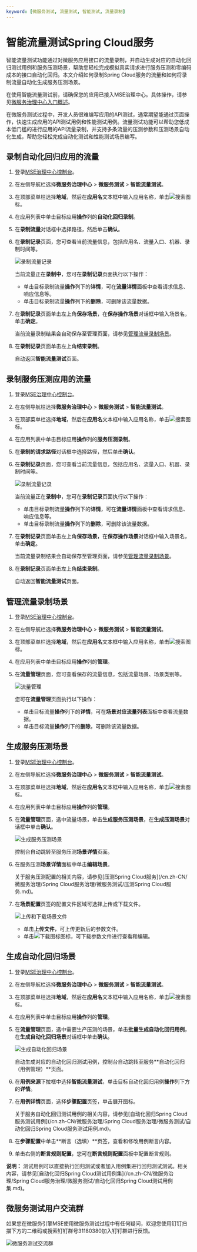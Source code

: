```yaml
---
keyword: [微服务测试, 流量测试, 智能测试, 流量录制]
---
```


# 智能流量测试Spring Cloud服务

智能流量测试功能通过对微服务应用接口的流量录制，并自动生成对应的自动化回归测试用例和服务压测场景，帮助您轻松完成模拟真实请求进行服务压测和零编码成本的接口自动化回归。本文介绍如何录制Spring Cloud服务的流量和如何将录制流量自动化生成服务压测场景。

在使用智能流量测试前，请确保您的应用已接入MSE治理中心。具体操作，请参见[微服务治理中心入门概述]()。

在微服务测试过程中，开发人员很难编写应用的API测试，通常期望能通过页面操作，快速生成应用的API测试用例和性能测试用例。流量测试功能可以帮助您低成本低门槛的进行应用的API流量录制，并支持多条流量的压测参数和压测场景自动化生成，帮助您轻松完成自动化测试和性能测试场景编写。

## 录制自动化回归应用的流量

1.  登录[MSE治理中心控制台](https://mse.console.aliyun.com/?spm=a2c4g.11186623.2.13.f90a6a60WiEx0N#/msc/home)。

2.  在左侧导航栏选择**微服务治理中心** \> **微服务测试** \> **智能流量测试**。

3.  在顶部菜单栏选择**地域**，然后在**应用名**文本框中输入应用名称，单击![搜索](https://static-aliyun-doc.oss-accelerate.aliyuncs.com/assets/img/zh-CN/9107870261/p272701.png)图标。

4.  在应用列表中单击目标应用**操作**列的**自动化回归录制**。

5.  在**录制流量**对话框中选择路径，然后单击**确认**。

6.  在**录制记录**页面，您可查看当前流量信息，包括应用名、流量入口、机器、录制时间等。

    ![录制流量记录](https://static-aliyun-doc.oss-accelerate.aliyuncs.com/assets/img/zh-CN/0207870261/p272633.png)

    当前流量正在**录制中**，您可在**录制记录**页面执行以下操作：

    -   单击目标录制流量**操作**列下的**详情**，可在**流量详情**面板中查看请求信息、响应信息等。
    -   单击目标录制流量**操作**列下的**删除**，可删除该流量数据。
7.  在**录制记录**页面单击左上角**保存场景**，在**保存操作场景**对话框中输入场景名，单击**确定**。

    当前流量录制结果会自动保存至管理页面，请参见[管理流量录制场景](#section_coq_7l0_qvy)。

8.  在**录制记录**页面单击左上角**结束录制**。

    自动返回**智能流量测试**页面。


## 录制服务压测应用的流量

1.  登录[MSE治理中心控制台](https://mse.console.aliyun.com/?spm=a2c4g.11186623.2.13.f90a6a60WiEx0N#/msc/home)。

2.  在左侧导航栏选择**微服务治理中心** \> **微服务测试** \> **智能流量测试**。

3.  在顶部菜单栏选择**地域**，然后在**应用名**文本框中输入应用名称，单击![搜索](https://static-aliyun-doc.oss-accelerate.aliyuncs.com/assets/img/zh-CN/9107870261/p272701.png)图标。

4.  在应用列表中单击目标应用**操作**列的**服务压测录制**。

5.  在**录制的请求路径**对话框中选择路径，然后单击**确认**。

6.  在**录制记录**页面，您可查看当前流量信息，包括应用名、流量入口、机器、录制时间等。

    ![录制流量记录](https://static-aliyun-doc.oss-accelerate.aliyuncs.com/assets/img/zh-CN/0207870261/p272633.png)

    当前流量正在**录制中**，您可在**录制记录**页面执行以下操作：

    -   单击目标录制流量**操作**列下的**详情**，可在**流量详情**面板中查看请求信息、响应信息等。
    -   单击目标录制流量**操作**列下的**删除**，可删除该流量数据。
7.  在**录制记录**页面单击左上角**保存场景**，在**保存操作场景**对话框中输入场景名，单击**确定**。

    当前流量录制结果会自动保存至管理页面，请参见[管理流量录制场景](#section_coq_7l0_qvy)。

8.  在**录制记录**页面单击左上角**结束录制**。

    自动返回**智能流量测试**页面。


## 管理流量录制场景

1.  登录[MSE治理中心控制台](https://mse.console.aliyun.com/?spm=a2c4g.11186623.2.13.f90a6a60WiEx0N#/msc/home)。

2.  在左侧导航栏选择**微服务治理中心** \> **微服务测试** \> **智能流量测试**。

3.  在顶部菜单栏选择**地域**，然后在**应用名**文本框中输入应用名称，单击![搜索](https://static-aliyun-doc.oss-accelerate.aliyuncs.com/assets/img/zh-CN/9107870261/p272701.png)图标。

4.  在应用列表中单击目标应用**操作**列的**管理**。

5.  在**流量管理**页面，您可查看保存的流量信息，包括流量场景、场景类别等。

    ![流量管理](https://static-aliyun-doc.oss-accelerate.aliyuncs.com/assets/img/zh-CN/0207870261/p272638.png)

    您可在**流量管理**页面执行以下操作：

    -   单击目标流量**操作**列下的**详情**，可在**场景对应流量列表**面板中查看流量数据。
    -   单击目标流量**操作**列下的**删除**，可删除该流量数据。

## 生成服务压测场景

1.  登录[MSE治理中心控制台](https://mse.console.aliyun.com/?spm=a2c4g.11186623.2.13.f90a6a60WiEx0N#/msc/home)。

2.  在左侧导航栏选择**微服务治理中心** \> **微服务测试** \> **智能流量测试**。

3.  在顶部菜单栏选择**地域**，然后在**应用名**文本框中输入应用名称，单击![搜索](https://static-aliyun-doc.oss-accelerate.aliyuncs.com/assets/img/zh-CN/9107870261/p272701.png)图标。

4.  在应用列表中单击目标应用**操作**列的**管理**。

5.  在**流量管理**页面，选中流量场景，单击**生成服务压测场景**，在**生成压测场景**对话框中单击**确认**。

    ![生成服务压测场景](https://static-aliyun-doc.oss-accelerate.aliyuncs.com/assets/img/zh-CN/0207870261/p272698.png)

    控制台自动跳转至服务压测**场景详情**页面。

6.  在服务压测**场景详情**面板中单击**编辑场景**。

    关于服务压测配置的相关内容，请参见[压测Spring Cloud服务](/cn.zh-CN/微服务治理/Spring Cloud服务治理/微服务测试/压测Spring Cloud服务.md)。

7.  在**场景配置**页签的配置文件区域可选择上传或下载文件。

    ![上传和下载场景文件](https://static-aliyun-doc.oss-accelerate.aliyuncs.com/assets/img/zh-CN/0207870261/p272699.png)

    -   单击**上传文件**，可上传更新后的参数文件。
    -   单击![下载图标](https://static-aliyun-doc.oss-accelerate.aliyuncs.com/assets/img/zh-CN/0207870261/p272700.png)图标，可下载参数文件进行查看和编辑。

## 生成自动化回归场景

1.  登录[MSE治理中心控制台](https://mse.console.aliyun.com/?spm=a2c4g.11186623.2.13.f90a6a60WiEx0N#/msc/home)。

2.  在左侧导航栏选择**微服务治理中心** \> **微服务测试** \> **智能流量测试**。

3.  在顶部菜单栏选择**地域**，然后在**应用名**文本框中输入应用名称，单击![搜索](https://static-aliyun-doc.oss-accelerate.aliyuncs.com/assets/img/zh-CN/9107870261/p272701.png)图标。

4.  在应用列表中单击目标应用**操作**列的**管理**。

5.  在**流量管理**页面，选中需要生产压测的场景，单击**批量生成自动化回归用例**，在**生成自动化回归场景**对话框中单击**确认**。

    ![生成自动化回归场景](https://static-aliyun-doc.oss-accelerate.aliyuncs.com/assets/img/zh-CN/3280452261/p279278.png)

    自动生成对应的自动化回归测试用例，控制台自动跳转至服务**自动化回归（用例管理）**页面。

6.  在**用例来源**下拉框中选择**智能流量测试**，单击目标自动化回归用例**操作**列下方的**详情**。

7.  在**用例详情**页面，选择**步骤配置**页签，单击展开图标。

    关于服务自动化回归测试用例的相关内容，请参见[自动化回归Spring Cloud服务测试用例](/cn.zh-CN/微服务治理/Spring Cloud服务治理/微服务测试/自动化回归Spring Cloud服务测试用例.md)。

8.  在**步骤配置**中单击**断言（选填）**页签，查看和修改用例断言内容。

9.  单击右侧的**断言规则配置**，您可在**断言规则配置**面板中配置断言规则。


**说明：** 测试用例可以直接执行回归测试或者加入用例集进行回归测试测试。相关内容，请参见[自动化回归Spring Cloud测试用例集](/cn.zh-CN/微服务治理/Spring Cloud服务治理/微服务测试/自动化回归Spring Cloud测试用例集.md)。

## 微服务测试用户交流群

如果您在微服务引擎MSE使用微服务测试过程中有任何疑问，欢迎您使用钉钉扫描下方的二维码或搜索钉钉群号31180380加入钉钉群进行反馈。

![微服务测试交流群](https://static-aliyun-doc.oss-accelerate.aliyuncs.com/assets/img/zh-CN/9780389061/p181621.png)

